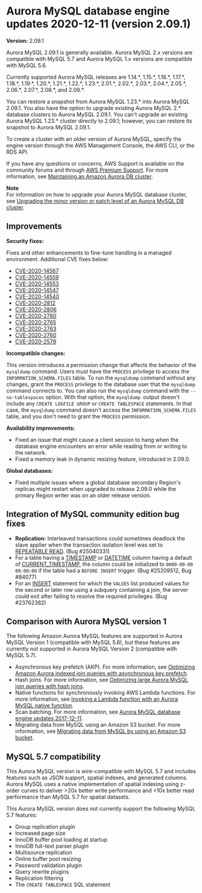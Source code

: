 # Aurora MySQL database engine updates 2020\-12\-11 \(version 2\.09\.1\)<a name="AuroraMySQL.Updates.2091"></a>

 **Version:** 2\.09\.1 

 Aurora MySQL 2\.09\.1 is generally available\. Aurora MySQL 2\.x versions are compatible with MySQL 5\.7 and Aurora MySQL 1\.x versions are compatible with MySQL 5\.6\. 

 Currently supported Aurora MySQL releases are 1\.14\.\*, 1\.15\.\*, 1\.16\.\*, 1\.17\.\*, 1\.18\.\*, 1\.19\.\*, 1\.20\.\*, 1\.21\.\*, 1\.22\.\*, 1\.23\.\*, 2\.01\.\*, 2\.02\.\*, 2\.03\.\*, 2\.04\.\*, 2\.05\.\*, 2\.06\.\*, 2\.07\.\*, 2\.08\.\*, and 2\.09\.\*\. 

 You can restore a snapshot from Aurora MySQL 1\.23\.\* into Aurora MySQL 2\.09\.1\. You also have the option to upgrade existing Aurora MySQL 2\.\* database clusters to Aurora MySQL 2\.09\.1\. You can't upgrade an existing Aurora MySQL 1\.23\.\* cluster directly to 2\.09\.1; however, you can restore its snapshot to Aurora MySQL 2\.09\.1\. 

 To create a cluster with an older version of Aurora MySQL, specify the engine version through the AWS Management Console, the AWS CLI, or the RDS API\. 

 If you have any questions or concerns, AWS Support is available on the community forums and through [AWS Premium Support](http://aws.amazon.com/support)\. For more information, see [Maintaining an Amazon Aurora DB cluster](USER_UpgradeDBInstance.Maintenance.md)\. 

**Note**  
 For information on how to upgrade your Aurora MySQL database cluster, see [Upgrading the minor version or patch level of an Aurora MySQL DB cluster](AuroraMySQL.Updates.Patching.md)\. 

## Improvements<a name="AuroraMySQL.Updates.2091.Improvements"></a>

 **Security fixes:** 

 Fixes and other enhancements to fine\-tune handling in a managed environment\. Additional CVE fixes below: 
+  [CVE\-2020\-14567](https://cve.mitre.org/cgi-bin/cvename.cgi?name=CVE-2020-14567) 
+  [CVE\-2020\-14559](https://cve.mitre.org/cgi-bin/cvename.cgi?name=CVE-2020-14559) 
+  [CVE\-2020\-14553](https://cve.mitre.org/cgi-bin/cvename.cgi?name=CVE-2020-14553) 
+  [CVE\-2020\-14547](https://cve.mitre.org/cgi-bin/cvename.cgi?name=CVE-2020-14547) 
+  [CVE\-2020\-14540](https://cve.mitre.org/cgi-bin/cvename.cgi?name=CVE-2020-14540) 
+  [CVE\-2020\-2812](https://cve.mitre.org/cgi-bin/cvename.cgi?name=CVE-2020-2812) 
+  [CVE\-2020\-2806](https://cve.mitre.org/cgi-bin/cvename.cgi?name=CVE-2020-2806) 
+  [CVE\-2020\-2780](https://cve.mitre.org/cgi-bin/cvename.cgi?name=CVE-2020-2780) 
+  [CVE\-2020\-2765](https://cve.mitre.org/cgi-bin/cvename.cgi?name=CVE-2020-2765) 
+  [CVE\-2020\-2763](https://cve.mitre.org/cgi-bin/cvename.cgi?name=CVE-2020-2763) 
+  [CVE\-2020\-2760](https://cve.mitre.org/cgi-bin/cvename.cgi?name=CVE-2020-2760) 
+  [CVE\-2020\-2579](https://cve.mitre.org/cgi-bin/cvename.cgi?name=CVE-2020-2579) 

 **Incompatible changes:** 

 This version introduces a permission change that affects the behavior of the `mysqldump` command\. Users must have the `PROCESS` privilege to access the `INFORMATION_SCHEMA.FILES` table\. To run the `mysqldump` command without any changes, grant the `PROCESS` privilege to the database user that the `mysqldump` command connects to\. You can also run the `mysqldump` command with the `--no-tablespaces` option\. With that option, the `mysqldump `output doesn't include any `CREATE LOGFILE GROUP` or `CREATE TABLESPACE` statements\. In that case, the `mysqldump` command doesn't access the `INFORMATION_SCHEMA.FILES` table, and you don't need to grant the `PROCESS` permission\. 

 **Availability improvements:** 
+  Fixed an issue that might cause a client session to hang when the database engine encounters an error while reading from or writing to the network\. 
+  Fixed a memory leak in dynamic resizing feature, introduced in 2\.09\.0\. 

 **Global databases:** 
+  Fixed multiple issues where a global database secondary Region's replicas might restart when upgraded to release 2\.09\.0 while the primary Region writer was on an older release version\. 

## Integration of MySQL community edition bug fixes<a name="AuroraMySQL.Updates.2091.Patches"></a>
+  **Replication:** Interleaved transactions could sometimes deadlock the slave applier when the transaction isolation level was set to [REPEATABLE READ](https://dev.mysql.com/doc/refman/5.7/en/innodb-transaction-isolation-levels.html#isolevel_repeatable-read)\. \(Bug \#25040331\) 
+  For a table having a [TIMESTAMP](https://dev.mysql.com/doc/refman/5.7/en/datetime.html) or [DATETIME](https://dev.mysql.com/doc/refman/5.7/en/datetime.html) column having a default of [CURRENT\_TIMESTAMP](https://dev.mysql.com/doc/refman/5.7/en/date-and-time-functions.html#function_current-timestamp), the column could be initialized to `0000-00-00 00:00:00` if the table had a `BEFORE INSERT` trigger\. \(Bug \#25209512, Bug \#84077\) 
+  For an [INSERT](https://dev.mysql.com/doc/refman/5.7/en/insert.html) statement for which the `VALUES` list produced values for the second or later row using a subquery containing a join, the server could exit after failing to resolve the required privileges\. \(Bug \#23762382\) 

## Comparison with Aurora MySQL version 1<a name="AuroraMySQL.Updates.2091.Compare56"></a>

The following Amazon Aurora MySQL features are supported in Aurora MySQL Version 1 \(compatible with MySQL 5\.6\), but these features are currently not supported in Aurora MySQL Version 2 \(compatible with MySQL 5\.7\)\.
+ Asynchronous key prefetch \(AKP\)\. For more information, see [Optimizing Amazon Aurora indexed join queries with asynchronous key prefetch](AuroraMySQL.BestPractices.md#Aurora.BestPractices.AKP)\.
+ Hash joins\. For more information, see [Optimizing large Aurora MySQL join queries with hash joins](AuroraMySQL.BestPractices.md#Aurora.BestPractices.HashJoin)\.
+ Native functions for synchronously invoking AWS Lambda functions\. For more information, see [Invoking a Lambda function with an Aurora MySQL native function](AuroraMySQL.Integrating.Lambda.md#AuroraMySQL.Integrating.NativeLambda)\.
+ Scan batching\. For more information, see [Aurora MySQL database engine updates 2017\-12\-11](AuroraMySQL.Updates.20171211.md)\.
+ Migrating data from MySQL using an Amazon S3 bucket\. For more information, see [Migrating data from MySQL by using an Amazon S3 bucket](AuroraMySQL.Migrating.ExtMySQL.md#AuroraMySQL.Migrating.ExtMySQL.S3)\.

## MySQL 5\.7 compatibility<a name="AuroraMySQL.Updates.2091.Compatibility"></a>

This Aurora MySQL version is wire\-compatible with MySQL 5\.7 and includes features such as JSON support, spatial indexes, and generated columns\. Aurora MySQL uses a native implementation of spatial indexing using z\-order curves to deliver >20x better write performance and >10x better read performance than MySQL 5\.7 for spatial datasets\.

This Aurora MySQL version does not currently support the following MySQL 5\.7 features:
+ Group replication plugin
+ Increased page size
+ InnoDB buffer pool loading at startup
+ InnoDB full\-text parser plugin
+ Multisource replication
+ Online buffer pool resizing
+ Password validation plugin
+ Query rewrite plugins
+ Replication filtering
+ The `CREATE TABLESPACE` SQL statement